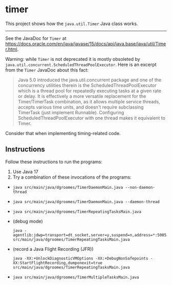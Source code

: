 # timer

This project shows how the `java.util.Timer` Java class works.

---

See the JavaDoc for `Timer` at <https://docs.oracle.com/en/java/javase/15/docs/api/java.base/java/util/Timer.html>.

Warning: while `Timer` is not deprecated it is mostly obsoleted by `java.util.concurrent.ScheduledThreadPoolExecutor`.
Here is an excerpt from the `Timer` JavaDoc about this fact:

> Java 5.0 introduced the java.util.concurrent package and one of the concurrency utilities therein is the ScheduledThreadPoolExecutor which is a thread pool for repeatedly executing tasks at a given rate or delay. It is effectively a more versatile replacement for the Timer/TimerTask combination, as it allows multiple service threads, accepts various time units, and doesn't require subclassing TimerTask (just implement Runnable). Configuring ScheduledThreadPoolExecutor with one thread makes it equivalent to Timer.

Consider that when implementing timing-related code.


## Instructions

Follow these instructions to run the programs:

1. Use Java 17
1. Try a combination of these invocations of the programs:
  * ```shell
    java src/main/java/dgroomes/TimerDaemonMain.java --non-daemon-thread
    ```
  * ```shell
    java src/main/java/dgroomes/TimerDaemonMain.java --daemon-thread
    ```
  * ```shell
    java src/main/java/dgroomes/TimerRepeatingTasksMain.java
    ```
  * (debug mode)
    ```shell
    java -agentlib:jdwp=transport=dt_socket,server=y,suspend=n,address=*:5005 src/main/java/dgroomes/TimerRepeatingTasksMain.java
    ```
  * (record a Java Flight Recording (JFR))
    ```shell
    java -XX:+UnlockDiagnosticVMOptions -XX:+DebugNonSafepoints -XX:StartFlightRecording,dumponexit=true src/main/java/dgroomes/TimerRepeatingTasksMain.java
    ```
  * ```shell
    java src/main/java/dgroomes/TimerMultipleTasksMain.java
    ```
